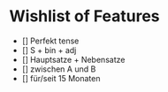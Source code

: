 # Wishlist of Features

- [] Perfekt tense
- [] S + bin + adj
- [] Hauptsatze + Nebensatze
- [] zwischen A und B
- [] für/seit 15 Monaten